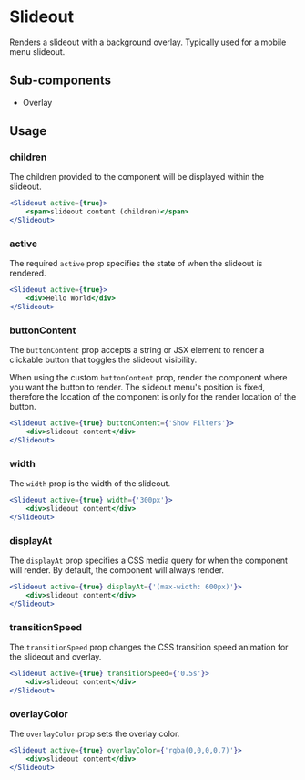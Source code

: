 # Slideout

Renders a slideout with a background overlay. Typically used for a mobile menu slideout. 

## Sub-components
- Overlay

## Usage

### children
The children provided to the component will be displayed within the slideout. 

```jsx
<Slideout active={true}>
	<span>slideout content (children)</span>
</Slideout>
```
### active
The required `active` prop specifies the state of when the slideout is rendered.

```jsx
<Slideout active={true}>
	<div>Hello World</div>
</Slideout>
```

### buttonContent
The `buttonContent` prop accepts a string or JSX element to render a clickable button that toggles the slideout visibility. 

When using the custom `buttonContent` prop, render the component where you want the button to render. The slideout menu's position is fixed, therefore the location of the component is only for the render location of the button. 

```jsx
<Slideout active={true} buttonContent={'Show Filters'}>
	<div>slideout content</div>
</Slideout>
```

### width
The `width` prop is the width of the slideout.

```jsx
<Slideout active={true} width={'300px'}>
	<div>slideout content</div>
</Slideout>
```

### displayAt
The `displayAt` prop specifies a CSS media query for when the component will render. By default, the component will always render. 

```jsx
<Slideout active={true} displayAt={'(max-width: 600px)'}>
	<div>slideout content</div>
</Slideout>
```

### transitionSpeed
The `transitionSpeed` prop changes the CSS transition speed animation for the slideout and overlay.

```jsx
<Slideout active={true} transitionSpeed={'0.5s'}>
	<div>slideout content</div>
</Slideout>
```


### overlayColor
The `overlayColor` prop sets the overlay color.

```jsx
<Slideout active={true} overlayColor={'rgba(0,0,0,0.7)'}>
	<div>slideout content</div>
</Slideout>
```
